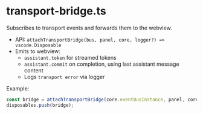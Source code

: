 # transport-bridge.ts

Subscribes to transport events and forwards them to the webview.

- API: `attachTransportBridge(bus, panel, core, logger?) => vscode.Disposable`
- Emits to webview:
  - `assistant.token` for streamed tokens
  - `assistant.commit` on completion, using last assistant message content
  - Logs `transport error` via logger

Example:

```ts
const bridge = attachTransportBridge(core.eventBusInstance, panel, core, logger);
disposables.push(bridge);
```

